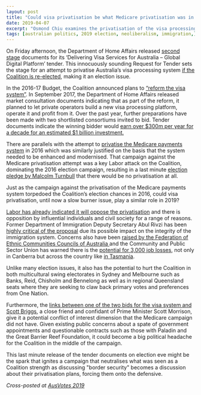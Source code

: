 ```yaml
---
layout: post
title: "Could visa privatisation be what Medicare privatisation was in 2016?"
date: 2019-04-07
excerpt: "Osmond Chiu examines the privatisation of the visa processing system."
tags: [australian politics, 2019 election, neoliberalism, immigration,]
---
```



On Friday afternoon, the Department of Home Affairs released <a href="https://immi.homeaffairs.gov.au/what-we-do/immigration-reform/about-the-reform">second stage</a> documents for its ‘Delivering Visa Services for Australia – Global Digital Platform’ tender. This innocuously sounding Request for Tender sets the stage for an attempt to privatise Australia’s visa processing system <a href="https://www.theguardian.com/australia-news/2019/apr/05/coalitions-visa-privatisation-plan-believed-dead-at-least-until-after-election">if the Coalition is re-elected</a>, making it an election issue.

In the 2016-17 Budget, the Coalition announced plans to <a href="https://www.budget.gov.au/2016-17/content/bp2/html/bp2_expense-16.htm">“reform the visa system”</a>. In September 2017, the Department of Home Affairs released market consultation documents indicating that as part of the reform, it planned to let private operators build a new visa processing platform, operate it and profit from it. Over the past year, further preparations have been made with two shortlisted consortiums invited to bid. Tender documents indicate the winning bidder would <a href="https://www.smh.com.au/politics/federal/millions-on-the-table-as-government-looks-to-privatise-visa-system-20181207-p50kxv.html">earn over $300m per year for a decade for an estimated $1 billion investment.</a>

<a href="https://www.smh.com.au/politics/federal/millions-on-the-table-as-government-looks-to-privatise-visa-system-20181207-p50kxv.html"></a>

There are parallels with the attempt to <a href="https://www.smh.com.au/politics/federal/medicare-architect-hits-out-at-privatisation-plan-reports-20160209-gmpe0r.html">privatise the Medicare payments system</a> in 2016 which was similarly justified on the basis that the system needed to be enhanced and modernised. That campaign against the Medicare privatisation attempt was a key Labor attack on the Coalition, dominating the 2016 election campaign, resulting in a last minute <a href="https://www.abc.net.au/news/2016-06-19/medicare-upgrade-to-be-undertaken-by-government-malcolm-turnbull/7524386">election pledge by Malcolm Turnbull</a> that there would be no privatisation at all.

Just as the campaign against the privatisation of the Medicare payments system torpedoed the Coalition’s election chances in 2016, could visa privatisation, until now a slow burner issue, play a similar role in 2019?

<a href="https://www.theguardian.com/australia-news/2019/feb/19/labor-threatens-to-abandon-coalitions-1bn-deal-to-privatise-visa-processing">Labor has already indicated it will oppose the privatisation</a>&nbsp;and there is opposition by influential individuals and civil society for a range of reasons. Former Department of Immigration Deputy Secretary Abul Rivzi has been <a href="https://www.themandarin.com.au/99686-privatising-visa-processing-the-alarm-bells-are-ringing/">highly critical of the proposal</a> due its possible impact on the integrity of the immigration system. Concerns also have been <a href="https://www.theguardian.com/australia-news/2018/oct/07/plans-to-outsource-visa-processing-are-scary-says-former-immigration-official">raised by the Federation of Ethnic Communities Councils of Australia </a>and the Community and Public Sector Union has warned there is the <a href="https://www.theguardian.com/australia-news/2018/feb/26/fears-privatised-visa-system-could-see-access-to-australia-sold-to-highest-bidder">potential for 3,000 job losses</a>, not only in Canberra but across the country like <a href="https://www.abc.net.au/news/2018-04-06/visa-privatisation-threatens-tasmanian-jobs-union-says/9624110">in Tasmania</a>.

Unlike many election issues, it also has the potential to hurt the Coalition in both multicultural swing electorates in Sydney and Melbourne such as Banks, Reid, Chisholm and Bennelong as well as in regional Queensland seats where they are seeking to claw back primary votes and preferences from One Nation.

Furthermore, the <a href="https://www.afr.com/street-talk/briggs-rounds-up-big-names-for-visa-play-1b-ipo-contender-20171105-gzf0l7">links between one of the two bids for the visa system and Scott Briggs</a>, a close friend and confidant of Prime Minister Scott Morrison, give it a potential conflict of interest dimension that the Medicare campaign did not have. Given existing public concerns about a spate of government appointments and questionable contracts such as those with Paladin and the Great Barrier Reef Foundation, it could become a big political headache for the Coalition in the middle of the campaign.

This last minute release of the tender documents on election eve might be the spark that ignites a campaign that neutralises what was seen as a Coalition strength as discussing "border security" becomes a discussion about their privatisation plans, forcing them onto the defensive.

<em>Cross-posted at <a href="https://ausvotes2019.blog/2019/04/07/could-visa-privatisation-be-what-medicare-privatisation-was-in-2016/">AusVotes 2019</a></em>
